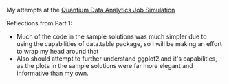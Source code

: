 My attempts at the [Quantium Data Analytics Job Simulation](https://www.theforage.com/simulations/quantium/data-analytics-rqkb)

Reflections from Part 1:
- Much of the code in the sample solutions was much simpler due to using the capabilities of data.table package, so I will be making an effort to wrap my head around that
- Also should attempt to further understand ggplot2 and it's capabilities, as the plots in the sample solutions were far more elegant and informative than my own.
